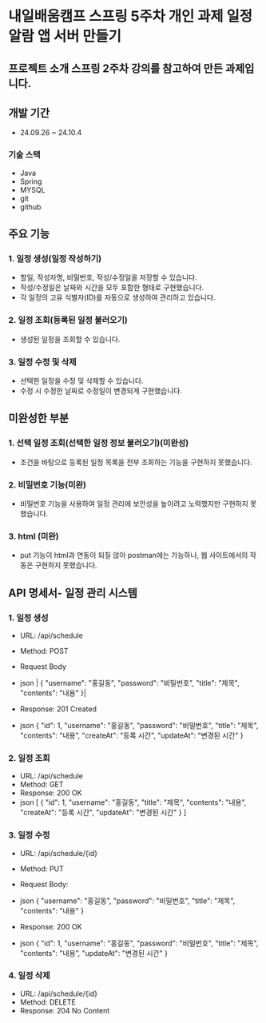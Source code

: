 # 내일배움캠프 스프링 5주차 개인 과제 일정 알람 앱 서버 만들기
## 프로젝트 소개 스프링 2주차 강의를 참고하여 만든 과제입니다.
## 개발 기간
* 24.09.26 ~ 24.10.4
### 기술 스택
* Java
* Spring
* MYSQL
* git
* github
  
## 주요 기능 
### 1. 일정 생성(일정 작성하기)
* 할일, 작성자명, 비밀번호, 작성/수정일을 저장할 수 있습니다.
* 작성/수정일은 날짜와 시간을 모두 포함한 형태로 구현했습니다.
* 각 일정의 고유 식별자(ID)를 자동으로 생성하여 관리하고 있습니다.
  

### 2. 일정 조회(등록된 일정 불러오기)
* 생성된 일정을 조회할 수 있습니다.


### 3. 일정 수정 및 삭제
* 선택한 일정을 수정 및 삭제할 수 있습니다.
* 수정 시 수정한 날짜로 수정일이 변경되게 구현했습니다.

 
## 미완성한 부분
### 1. 선택 일정 조회(선택한 일정 정보 불러오기)(미완성)
* 조건을 바탕으로 등록된 일정 목록을 전부 조회하는 기능을 구현하지 못했습니다.

### 2. 비밀번호 기능(미완)
* 비밀번호 기능을 사용하여 일정 관리에 보안성을 높이려고 노력했지만 구현하지 못했습니다.

### 3. html (미완)
* put 기능이 html과 연동이 되질 않아 postman에는 가능하나, 웹 사이트에서의 작동은 구현하지 못했습니다.

## API 명세서- 일정 관리 시스템
### 1. 일정 생성
* URL: /api/schedule
* Method: POST
* Request Body
* json
  |
{
"username": "홍길동",
"password": "비밀번호",
"title": "제목",
"contents": "내용"
}|

* Response:
201 Created
* json
{
"id": 1,
"username": "홍길동",
"password": "비밀번호",
"title": "제목",
"contents": "내용”,
"createAt": "등록 시간",
"updateAt": "변경된 시간"
}

### 2. 일정 조회
* URL: /api/schedule
* Method: GET
* Response:
200 OK
* json
[
{
"id": 1,
"username": "홍길동",
"title": "제목",
"contents": "내용”,
"createAt": "등록 시간",
"updateAt": "변경된 시간"
}
]

### 3. 일정 수정
* URL: /api/schedule/{id}
* Method: PUT
* Request Body:
* json
{
"username": "홍길동",
"password": "비밀번호",
"title": "제목",
"contents": "내용"
}

* Response:
200 OK
* json
{
"id": 1,
"username": "홍길동",
"password": "비밀번호",
"title": "제목",
"contents": "내용”,
"updateAt": "변경된 시간"
}
### 4. 일정 삭제
* URL: /api/schedule/{id}
* Method: DELETE
* Response:
204 No Content
